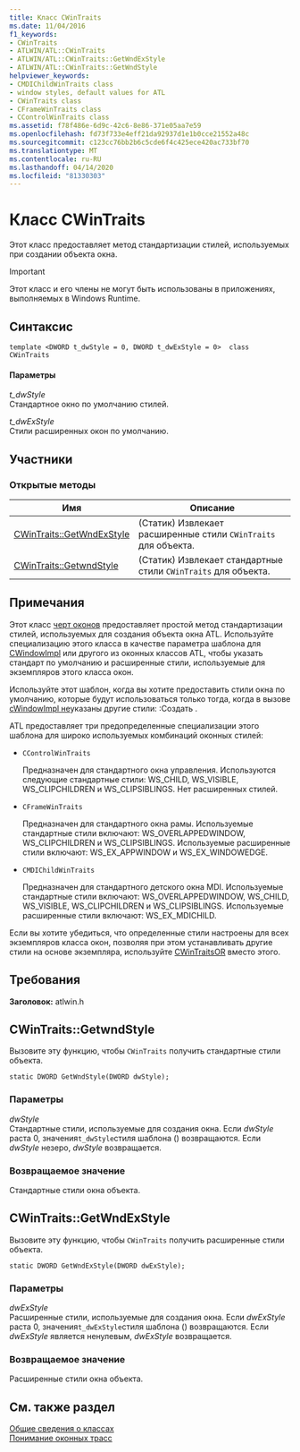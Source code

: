 ```yaml
---
title: Класс CWinTraits
ms.date: 11/04/2016
f1_keywords:
- CWinTraits
- ATLWIN/ATL::CWinTraits
- ATLWIN/ATL::CWinTraits::GetWndExStyle
- ATLWIN/ATL::CWinTraits::GetWndStyle
helpviewer_keywords:
- CMDIChildWinTraits class
- window styles, default values for ATL
- CWinTraits class
- CFrameWinTraits class
- CControlWinTraits class
ms.assetid: f78f486e-6d9c-42c6-8e86-371e05aa7e59
ms.openlocfilehash: fd73f733e4eff21da92937d1e1b0cce21552a48c
ms.sourcegitcommit: c123cc76bb2b6c5cde6f4c425ece420ac733bf70
ms.translationtype: MT
ms.contentlocale: ru-RU
ms.lasthandoff: 04/14/2020
ms.locfileid: "81330303"
---
```

# <a name="cwintraits-class"></a>Класс CWinTraits

Этот класс предоставляет метод стандартизации стилей, используемых при создании объекта окна.

> [!IMPORTANT]
> Этот класс и его члены не могут быть использованы в приложениях, выполняемых в Windows Runtime.

## <a name="syntax"></a>Синтаксис

```
template <DWORD t_dwStyle = 0, DWORD t_dwExStyle = 0>  class CWinTraits
```

#### <a name="parameters"></a>Параметры

*t_dwStyle*<br/>
Стандартное окно по умолчанию стилей.

*t_dwExStyle*<br/>
Стили расширенных окон по умолчанию.

## <a name="members"></a>Участники

### <a name="public-methods"></a>Открытые методы

|Имя|Описание|
|----------|-----------------|
|[CWinTraits::GetWndExStyle](#getwndexstyle)|(Статик) Извлекает расширенные стили `CWinTraits` для объекта.|
|[CWinTraits::GetwndStyle](#getwndstyle)|(Статик) Извлекает стандартные стили `CWinTraits` для объекта.|

## <a name="remarks"></a>Примечания

Этот класс [черт оконов](../../atl/understanding-window-traits.md) предоставляет простой метод стандартизации стилей, используемых для создания объекта окна ATL. Используйте специализацию этого класса в качестве параметра шаблона для [CWindowImpl](../../atl/reference/cwindowimpl-class.md) или другого из оконных классов ATL, чтобы указать стандарт по умолчанию и расширенные стили, используемые для экземпляров этого класса окон.

Используйте этот шаблон, когда вы хотите предоставить стили окна по умолчанию, которые будут использоваться только тогда, когда в вызове [cWindowImpl не](../../atl/reference/cwindowimpl-class.md#create)указаны другие стили: :Создать .

ATL предоставляет три предопределенные специализации этого шаблона для широко используемых комбинаций оконных стилей:

- `CControlWinTraits`

   Предназначен для стандартного окна управления. Используются следующие стандартные стили: WS_CHILD, WS_VISIBLE, WS_CLIPCHILDREN и WS_CLIPSIBLINGS. Нет расширенных стилей.

- `CFrameWinTraits`

   Предназначен для стандартного окна рамы. Используемые стандартные стили включают: WS_OVERLAPPEDWINDOW, WS_CLIPCHILDREN и WS_CLIPSIBLINGS. Используемые расширенные стили включают: WS_EX_APPWINDOW и WS_EX_WINDOWEDGE.

- `CMDIChildWinTraits`

   Предназначен для стандартного детского окна MDI. Используемые стандартные стили включают: WS_OVERLAPPEDWINDOW, WS_CHILD, WS_VISIBLE, WS_CLIPCHILDREN и WS_CLIPSIBLINGS. Используемые расширенные стили включают: WS_EX_MDICHILD.

Если вы хотите убедиться, что определенные стили настроены для всех экземпляров класса окон, позволяя при этом устанавливать другие стили на основе экземпляра, используйте [CWinTraitsOR](../../atl/reference/cwintraitsor-class.md) вместо этого.

## <a name="requirements"></a>Требования

**Заголовок:** atlwin.h

## <a name="cwintraitsgetwndstyle"></a><a name="getwndstyle"></a>CWinTraits::GetwndStyle

Вызовите эту функцию, чтобы `CWinTraits` получить стандартные стили объекта.

```
static DWORD GetWndStyle(DWORD dwStyle);
```

### <a name="parameters"></a>Параметры

*dwStyle*<br/>
Стандартные стили, используемые для создания окна. Если *dwStyle* раста 0, значения`t_dwStyle`стиля шаблона () возвращаются. Если *dwStyle* незеро, *dwStyle* возвращается.

### <a name="return-value"></a>Возвращаемое значение

Стандартные стили окна объекта.

## <a name="cwintraitsgetwndexstyle"></a><a name="getwndexstyle"></a>CWinTraits::GetWndExStyle

Вызовите эту функцию, чтобы `CWinTraits` получить расширенные стили объекта.

```
static DWORD GetWndExStyle(DWORD dwExStyle);
```

### <a name="parameters"></a>Параметры

*dwExStyle*<br/>
Расширенные стили, используемые для создания окна. Если *dwExStyle* раста 0, значения`t_dwExStyle`стиля шаблона () возвращаются. Если *dwExStyle* является ненулевым, *dwExStyle* возвращается.

### <a name="return-value"></a>Возвращаемое значение

Расширенные стили окна объекта.

## <a name="see-also"></a>См. также раздел

[Общие сведения о классах](../../atl/atl-class-overview.md)<br/>
[Понимание оконных трасс](../../atl/understanding-window-traits.md)
